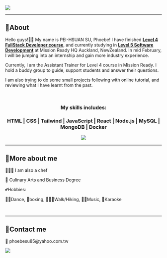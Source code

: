 <img src="https://readme-typing-svg.demolab.com?font=Fira+Code&pause=1000&width=435&lines=👋+Welcome+to+Phoebe's+GitHub"/>
<hr>
<h2><b>🔹About </b></h2>
<p>
Hello guys!🙌🏻 My name is PEI-HSUAN SU, Phoebe! I have finished <u><b>Level 4 FullStack Developer course</b></u>, and currently studying in <u><b>Level 5 Software Development</b></u> at Mission Ready HQ Auckland, NewZealand. In mid February, I will be jumping into an internship and gain more industry experience. </br>

Currently, I am the Assistant Trainer for Level 4 course in Mission Ready. I hold a buddy group to guide, support students and answer their questions.</br>

I am also trying to do some small projects following with online tutorial, and reviewing what I have learnt from the past.

<br/>
<h3 align="center" style="text-align:center; margin-bottom:10px"><b>My skills includes:</b><h3>
 <p  align="center">HTML | CSS | Tailwind | JavaScript | React | Node.js | MySQL | MongoDB | Docker
<p align="center"><a href="https://skillicons.dev" align="center">
<img src="https://skillicons.dev/icons?i=html,css,tailwind,js,react,nodejs,mysql,mongodb,materialui,github,githubactions,docker"  />
</a></p>
</p>

<hr/>
<h2><b>🔹More about me</b></h2>
<p>👩🏻‍🍳 I am also a chef</P>
<p>📜 Culinary Arts and Business Degree</p>
<p>💕Hobbies:</p>
<p margin-left="18px">💃🏻Dance, 🥊boxing, 🚶🏻‍♀️Walk/Hiking,  🎹🎻Music, 🎤Karaoke</p><br/>

<hr>
<h2><b>🔹Contact me</b></h2>
<p >📧 phoebesu85@yahoo.com.tw </p>
<a href="https://www.linkedin.com/in/phoebe-su/"><img src="https://skillicons.dev/icons?i=linkedin"/></a>

